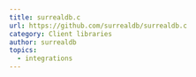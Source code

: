 ```yaml
---
title: surrealdb.c
url: https://github.com/surrealdb/surrealdb.c
category: Client libraries
author: surrealdb
topics:
  - integrations
---
```


